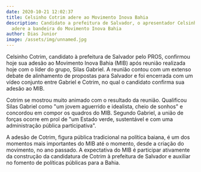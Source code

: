 ```yaml
---
date: 2020-10-21 12:02:37
title: Celsinho Cotrim adere ao Movimento Inova Bahia
description: Candidato a prefeitura de Salvador, o apresentador Celsinho Cotrim
  adere a bandeira do Movimento Inova Bahia
author: Dias Junior
image: /assets/img/unnamed.jpg
---
```

Celsinho Cotrim, candidato à prefeitura de Salvador pelo PROS, confirmou hoje sua adesão ao Movimento Inova Bahia (MIB) após reunião realizada hoje com o líder do grupo, Silas Gabriel. A reunião contou com um extenso debate de alinhamento de propostas para Salvador e foi encerrada com um vídeo conjunto entre Gabriel e Cotrim, no qual o candidato confirma sua adesão ao MIB.

Cotrim se mostrou muito animado com o resultado da reunião. Qualificou Silas Gabriel como "um jovem aguerrido e idealista, cheio de sonhos" e concordou em compor os quadros do MIB. Segundo Gabriel, a união de forças ocorre em prol de "um Estado verde, sustentável e com uma administração pública participativa".

A adesão de Cotrim, figura pública tradicional na política baiana, é um dos momentos mais importantes do MIB até o momento, desde a criação do movimento, no ano passado. A expectativa do MIB é participar ativamente da construção da candidatura de Cotrim à prefeitura de Salvador e auxiliar no fomento de políticas públicas para a Bahia.